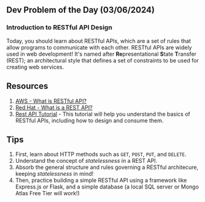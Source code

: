 ## Dev Problem of the Day (03/06/2024)

### Introduction to RESTful API Design

Today, you should learn about RESTful APIs, which are a set of rules that allow programs to communicate with each other. RESTful APIs are widely used in web development! It's named after **Re**presentational **S**tate **T**ransfer (REST); an architectural style that defines a set of constraints to be used for creating web services.

## Resources

1. [AWS - What is RESTful API?](https://aws.amazon.com/what-is/restful-api/)
2. [Red Hat - What is a REST API?](https://www.redhat.com/en/topics/api/what-is-a-rest-api)
3. [Rest API Tutorial](https://www.restapitutorial.com/) - This tutorial will help you understand the basics of RESTful APIs, including how to design and consume them.

## Tips

1. First, learn about HTTP methods such as `GET`, `POST`, `PUT`, and `DELETE`.
2. Understand the concept of *statelessness* in a REST API.
3. Absorb the general structure and rules governing a RESTful architecure, keeping *statelessness* in mind!
4. Then, practice building a simple RESTful API using a framework like Express.js or Flask, and a simple database (a local SQL server or Mongo Atlas Free Tier will work!)
